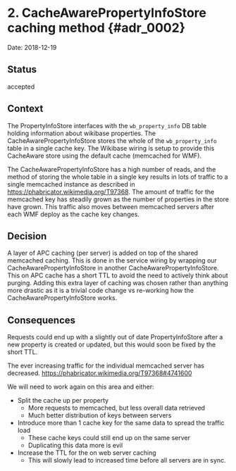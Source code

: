 # 2. CacheAwarePropertyInfoStore caching method  {#adr_0002}

Date: 2018-12-19

## Status

accepted

## Context

The PropertyInfoStore interfaces with the `wb_property_info` DB table holding information about wikibase properties.
The CacheAwarePropertyInfoStore stores the whole of the `wb_property_info` table in a single cache key.
The Wikibase wiring is setup to provide this CacheAware store using the default cache (memcached for WMF).

The CacheAwarePropertyInfoStore has a high number of reads, and the method of storing the whole table in a single key
results in lots of traffic to a single memcached instance as described in https://phabricator.wikimedia.org/T97368.
The amount of traffic for the memcached key has steadily grown as the number of properties in the store have grown.
This traffic also moves between memcached servers after each WMF deploy as the cache key changes.

## Decision

A layer of APC caching (per server) is added on top of the shared memcached caching.
This is done in the service wiring by wrapping our CacheAwarePropertyInfoStore in another CacheAwarePropertyInfoStore.
This on APC cache has a short TTL to avoid the need to actively think about purging.
Adding this extra layer of caching was chosen rather than anything more drastic as it is a trivial code change vs re-working how the CacheAwarePropertyInfoStore works.

## Consequences

Requests could end up with a slightly out of date PropertyInfoStore after a new property is created or updated, but
this would soon be fixed by the short TTL.

The ever increasing traffic for the individual memcached server has decreased.
https://phabricator.wikimedia.org/T97368#4741600

We will need to work again on this area and either:
 - Split the cache up per property
   - More requests to memcached, but less overall data retrieved
   - Much better distribution of keys between servers
 - Introduce more than 1 cache key for the same data to spread the traffic load
   - These cache keys could still end up on the same server
   - Duplicating this data more is evil
 - Increase the TTL for the on web server caching
   - This will slowly lead to increased time before all servers are in sync.
